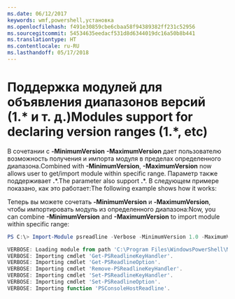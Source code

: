 ```yaml
---
ms.date: 06/12/2017
keywords: wmf,powershell,установка
ms.openlocfilehash: f491e30859cbe6cbaa58f94389382ff231c52956
ms.sourcegitcommit: 54534635eedacf531d8d6344019dc16a50b8b441
ms.translationtype: HT
ms.contentlocale: ru-RU
ms.lasthandoff: 05/17/2018
---
```

# <a name="modules-support-for-declaring-version-ranges-1-etc"></a><span data-ttu-id="5cecd-102">Поддержка модулей для объявления диапазонов версий (1.\* и т. д.)</span><span class="sxs-lookup"><span data-stu-id="5cecd-102">Modules support for declaring version ranges (1.\*, etc)</span></span>
<span data-ttu-id="5cecd-103">В сочетании с **-MinimumVersion** **-MaximumVersion** дает пользователю возможность получения и импорта модуля в пределах определенного диапазона.</span><span class="sxs-lookup"><span data-stu-id="5cecd-103">Combined with **-MinimumVersion**, **-MaximumVersion** now allows user to get/import module within specific range.</span></span> <span data-ttu-id="5cecd-104">Параметр также поддерживает **.**\*.</span><span class="sxs-lookup"><span data-stu-id="5cecd-104">The parameter also support **.**\*.</span></span> <span data-ttu-id="5cecd-105">В следующем примере показано, как это работает:</span><span class="sxs-lookup"><span data-stu-id="5cecd-105">The following example shows how it works:</span></span>

<span data-ttu-id="5cecd-106">Теперь вы можете сочетать **-MinimumVersion** и **-MaximumVersion**, чтобы импортировать модуль из определенного диапазона:</span><span class="sxs-lookup"><span data-stu-id="5cecd-106">Now, you can combine **-MinimumVersion** and **-MaximumVersion** to import module within specific range:</span></span>

```powershell
PS C:\> Import-Module psreadline -Verbose -MinimumVersion 1.0 -MaximumVersion 1.2.*

VERBOSE: Loading module from path 'C:\Program Files\WindowsPowerShell\Modules\psreadline\1.1\psreadline.psd1'.
VERBOSE: Importing cmdlet 'Get-PSReadlineKeyHandler'.
VERBOSE: Importing cmdlet 'Get-PSReadlineOption'.
VERBOSE: Importing cmdlet 'Remove-PSReadlineKeyHandler'.
VERBOSE: Importing cmdlet 'Set-PSReadlineKeyHandler'.
VERBOSE: Importing cmdlet 'Set-PSReadlineOption'.
VERBOSE: Importing function 'PSConsoleHostReadline'.
```
